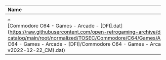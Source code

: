 |Name|Size|
|:---|---:|
|[..](../index.html)|DIR|
|[Commodore C64 - Games - Arcade - [DFI].dat](https://raw.githubusercontent.com/open-retrogaming-archive/dat-catalog/main/root/normalized/TOSEC/Commodore/C64/Games/Arcade/[DFI]/Commodore C64 - Games - Arcade - [DFI]/Commodore C64 - Games - Arcade - [DFI] (TOSEC-v2022-12-22_CM).dat)|20051|
